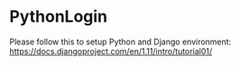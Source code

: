 # PythonLogin

Please follow this to setup Python and Django environment:
https://docs.djangoproject.com/en/1.11/intro/tutorial01/
